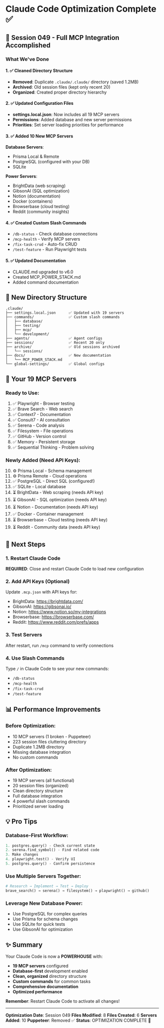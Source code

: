 # Claude Code Optimization Complete ✅

## 🎯 Session 049 - Full MCP Integration Accomplished

### What We've Done

#### 1. ✅ Cleaned Directory Structure
- **Removed**: Duplicate `.claude/.claude/` directory (saved 1.2MB)
- **Archived**: Old session files (kept only recent 20)
- **Organized**: Created proper directory hierarchy

#### 2. ✅ Updated Configuration Files
- **settings.local.json**: Now includes all 19 MCP servers
- **Permissions**: Added database and new server permissions
- **Priorities**: Set server loading priorities for performance

#### 3. ✅ Added 10 New MCP Servers
**Database Servers**:
- Prisma Local & Remote
- PostgreSQL (configured with your DB)
- SQLite

**Power Servers**:
- BrightData (web scraping)
- GibsonAI (SQL optimization)
- Notion (documentation)
- Docker (containers)
- Browserbase (cloud testing)
- Reddit (community insights)

#### 4. ✅ Created Custom Slash Commands
- `/db-status` - Check database connections
- `/mcp-health` - Verify MCP servers
- `/fix-task-crud` - Auto-fix CRUD
- `/test-feature` - Run Playwright tests

#### 5. ✅ Updated Documentation
- CLAUDE.md upgraded to v6.0
- Created MCP_POWER_STACK.md
- Added command documentation

## 📁 New Directory Structure
```
.claude/
├── settings.local.json      ✅ Updated with 19 servers
├── commands/                ✅ Custom slash commands
│   ├── database/           
│   ├── testing/            
│   ├── mcp/                
│   └── development/        
├── agents/                  ✅ Agent configs
├── sessions/                ✅ Recent 20 only
├── archive/                 ✅ Old sessions archived
│   └── sessions/           
├── docs/                    ✅ New documentation
│   └── MCP_POWER_STACK.md 
└── global-settings/         ✅ Global configs
```

## 🚀 Your 19 MCP Servers

### Ready to Use:
1. ✅ Playwright - Browser testing
2. ✅ Brave Search - Web search
3. ✅ Context7 - Documentation
4. ✅ Consult7 - AI consultation
5. ✅ Serena - Code analysis
6. ✅ Filesystem - File operations
7. ✅ GitHub - Version control
8. ✅ Memory - Persistent storage
9. ✅ Sequential Thinking - Problem solving

### Newly Added (Need API Keys):
10. ⚙️ Prisma Local - Schema management
11. ⚙️ Prisma Remote - Cloud operations
12. ✅ PostgreSQL - Direct SQL (configured!)
13. ✅ SQLite - Local database
14. ⏳ BrightData - Web scraping (needs API key)
15. ⏳ GibsonAI - SQL optimization (needs API key)
16. ⏳ Notion - Documentation (needs API key)
17. ✅ Docker - Container management
18. ⏳ Browserbase - Cloud testing (needs API key)
19. ⏳ Reddit - Community data (needs API key)

## 🔑 Next Steps

### 1. Restart Claude Code
**REQUIRED**: Close and restart Claude Code to load new configuration

### 2. Add API Keys (Optional)
Update `.mcp.json` with API keys for:
- BrightData: https://brightdata.com/
- GibsonAI: https://gibsonai.io/
- Notion: https://www.notion.so/my-integrations
- Browserbase: https://browserbase.com/
- Reddit: https://www.reddit.com/prefs/apps

### 3. Test Servers
After restart, run `/mcp` command to verify connections

### 4. Use Slash Commands
Type `/` in Claude Code to see your new commands:
- `/db-status`
- `/mcp-health`
- `/fix-task-crud`
- `/test-feature`

## 📊 Performance Improvements

### Before Optimization:
- 10 MCP servers (1 broken - Puppeteer)
- 223 session files cluttering directory
- Duplicate 1.2MB directory
- Missing database integration
- No custom commands

### After Optimization:
- 19 MCP servers (all functional)
- 20 session files (organized)
- Clean directory structure
- Full database integration
- 4 powerful slash commands
- Prioritized server loading

## 💡 Pro Tips

### Database-First Workflow:
```python
1. postgres.query() - Check current state
2. serena.find_symbol() - Find related code
3. Make changes
4. playwright.test() - Verify UI
5. postgres.query() - Confirm persistence
```

### Use Multiple Servers Together:
```python
# Research → Implement → Test → Deploy
brave_search() → serena() → filesystem() → playwright() → github()
```

### Leverage New Database Power:
- Use PostgreSQL for complex queries
- Use Prisma for schema changes
- Use SQLite for quick tests
- Use GibsonAI for optimization

## ✨ Summary

Your Claude Code is now a **POWERHOUSE** with:
- **19 MCP servers** configured
- **Database-first** development enabled
- **Clean, organized** directory structure
- **Custom commands** for common tasks
- **Comprehensive documentation**
- **Optimized performance**

**Remember**: Restart Claude Code to activate all changes!

---

**Optimization Date**: Session 049
**Files Modified**: 8
**Files Created**: 6
**Servers Added**: 10
**Puppeteer**: Removed ✅
**Status**: OPTIMIZATION COMPLETE 🎉